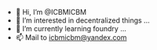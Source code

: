 - 👋 Hi, I’m @ICBMICBM
- 👀 I’m interested in decentralized things ...
- 🌱 I’m currently learning foundry ...
- 📫 Mail to icbmicbm@yandex.com
